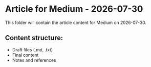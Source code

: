# Article for Medium - 2026-07-30

This folder will contain the article content for Medium on 2026-07-30.

## Content structure:
- Draft files (.md, .txt)
- Final content
- Notes and references

